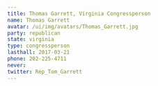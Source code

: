```yaml
---
title: Thomas Garrett, Virginia Congressperson
name: Thomas Garrett
avatar: /ui/img/avatars/Thomas_Garrett.jpg
party: republican
state: virginia
type: congressperson
lasthall: 2017-03-21
phone: 202-225-4711
never: 
twitter: Rep_Tom_Garrett
---
```

